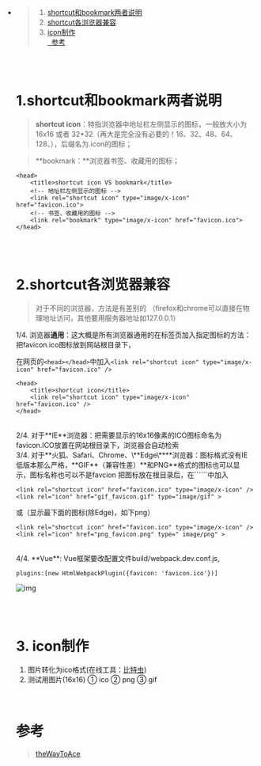﻿- > 1. <a href="#h1"> shortcut和bookmark两者说明 </a>
  > 2. <a href="#h2"> shortcut各浏览器兼容 </a>
  > 3. <a href="#h3"> icon制作 </a>
  >    <br/><a href="#ck">  参考 </a>

  

  <br/><br/>

  ###  <h1 id="h1"> 1.shortcut和bookmark两者说明 </h1>

  > **shortcut icon**：特指浏览器中地址栏左侧显示的图标，一般放大小为16x16 或者 32*32（再大是完全没有必要的！16、32、48、64、128、），后缀名为.icon的图标；

  > **bookmark：**浏览器书签、收藏用的图标；

  ```
  <head>
      <title>shortcut icon VS bookmark</title>
      <!-- 地址栏左侧显示的图标 -->
      <link rel="shortcut icon" type="image/x-icon" href="favicon.ico">
      <!-- 书签、收藏用的图标 -->
      <link rel="bookmark" type="image/x-icon" href="favicon.ico">
  </head>
  ```

  <br/><br/>


  ###  <h1 id="h2"> 2.shortcut各浏览器兼容 </h1>

  >对于不同的浏览器，方法是有差别的
  >（firefox和chrome可以直接在物理地址访问，其他要用服务器地址如127.0.0.1）

  1/4. 浏览器**通用**：这大概是所有浏览器通用的在标签页加入指定图标的方法：
     把favicon.ico图标放到网站根目录下，

     在网页的``<head></head>``中加入``<link rel="shortcut icon" type="image/x-icon" href="favicon.ico" />``

  ```
  <head>
      <title>shortcut icon</title>
      <link rel="shortcut icon" type="image/x-icon" href="favicon.ico" />
  </head>
  ```

  <br/>
  2/4. 对于**IE**浏览器：把需要显示的16x16像素的ICO图标命名为favicon.ICO放置在网站根目录下，浏览器会自动检索<br/>
  3/4. 对于**火狐、Safari、Chrome、\**Edge\****浏览器：图标格式没有IE低版本那么严格，**GIF**（兼容性差）**和PNG**格式的图标也可以显示，图标名称也可以不是favcion
     把图标放在根目录后，在```<head></head>```中加入

  ```
  <link rel="shortcut icon" href="favicon.ico" type="image/x-icon" />
  <link rel="icon" href="gif_favicon.gif" type="image/gif" >
  ```

  或（显示最下面的图标(除Edge)，如下png）

  ```
  <link rel="shortcut icon" href="favicon.ico" type="image/x-icon" />
  <link rel="icon" href="png_favicon.png" type=" image/png" >
  ```

  <br/>
  4/4. **Vue**: Vue框架要改配置文件build/webpack.dev.conf.js,

     ```plugins:[new HtmlWebpackPlugin({favicon: 'favicon.ico'})]```

  ![img](https://images2018.cnblogs.com/blog/1340491/201806/1340491-20180612233951794-107697682.png)

  <br/><br/>


  ###  <h1 id="h3"> 3. icon制作 </h1>

  1. 图片转化为ico格式(在线工具：[比特虫]('http://www.bitbug.net'))
  2. 测试用图片(16x16)
     ① ico
     ② png
     ③ gif

   　　   

  ###  <h1 id="ck"> 参考 </h1>

  >[theWayToAce](https://www.cnblogs.com/theWayToAce/p/5558705.html)

  
